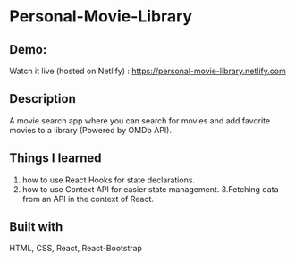 # Personal-Movie-Library

## Demo:
Watch it live (hosted on Netlify) : https://personal-movie-library.netlify.com

## Description
A movie search app where you can search for movies and add favorite movies to a library (Powered by OMDb API).

## Things I learned

1. how to use React Hooks for state declarations.
2. how to use Context API for easier state management.
3.Fetching data from an API in the context of React.

## Built with
HTML, CSS, React, React-Bootstrap
